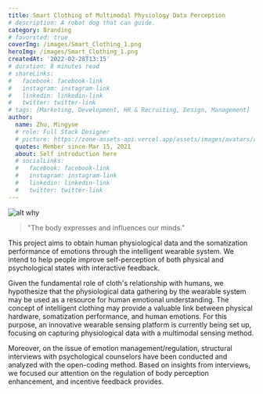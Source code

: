 ```yaml
---
title: Smart Clothing of Multimodal Physiology Data Perception
# description: A robot dog that can guide.
category: Branding
# favorited: true
coverImg: /images/Smart_Clothing_1.png
heroImg: /images/Smart_Clothing_1.png
createdAt: '2022-02-28T13:15'
# duration: 8 minutes read
# shareLinks:
#   facebook: facebook-link
#   instagram: instagram-link
#   linkedin: linkedin-link
#   twitter: twitter-link
# tags: [Marketing, Development, HR & Recruiting, Design, Management]
author:
  name: Zhu, Mingyue
  # role: Full Stack Designer
  # picture: https://zone-assets-api.vercel.app/assets/images/avatars/avatar_2.jpg
  quotes: Member since Mar 15, 2021
  about: Self introduction here
  # socialLinks:
  #   facebook: facebook-link
  #   instagram: instagram-link
  #   linkedin: linkedin-link
  #   twitter: twitter-link
---
```


![alt why](/images/Smart_Clothing_1.png)

> "The body expresses and influences our minds."

This project aims to obtain human physiological data and the somatization performance of emotions through the intelligent wearable system. We intend to help people improve self-perception of both physical and psychological states with interactive feedback.

Given the fundamental role of cloth's relationship with humans, we hypothesize that the physiological data gathering by the wearable system may be used as a resource for human emotional understanding. The concept of intelligent clothing may provide a valuable link between physical hardware, somatization performance, and human emotions. For this purpose, an innovative wearable sensing platform is currently being set up, focusing on capturing physiological data with a multimodal sensing method. 

Moreover, on the issue of emotion management/regulation, structural interviews with psychological counselors have been conducted and analyzed with the open-coding method. Based on insights from interviews, we focused our attention on the regulation of body perception enhancement, and incentive feedback provides. 
